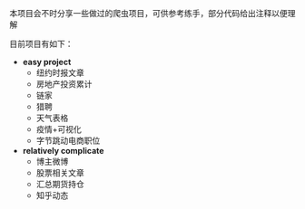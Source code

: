 本项目会不时分享一些做过的爬虫项目，可供参考练手，部分代码给出注释以便理解

目前项目有如下：

- **easy project**
  - 纽约时报文章
  - 房地产投资累计
  - 链家
  - 猎聘
  - 天气表格
  - 疫情+可视化
  - 字节跳动电商职位
- **relatively complicate**
  - 博主微博
  - 股票相关文章
  - 汇总期货持仓
  - 知乎动态